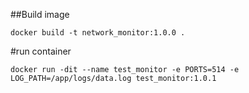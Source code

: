 ##Build image

```
docker build -t network_monitor:1.0.0 .
```

#run container

```
docker run -dit --name test_monitor -e PORTS=514 -e LOG_PATH=/app/logs/data.log test_monitor:1.0.1
```

